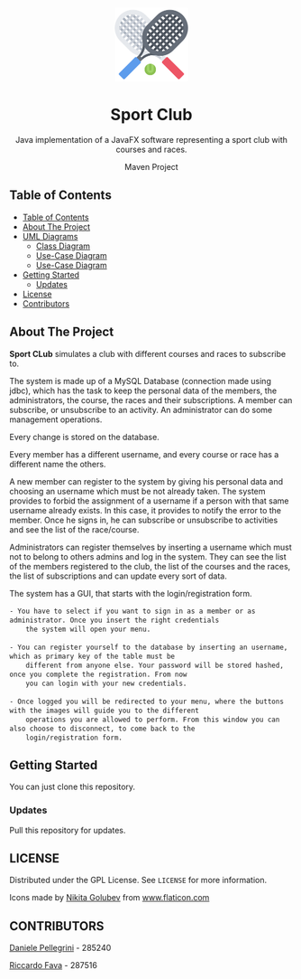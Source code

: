 <!-- PROJECT LOGO -->
  <br />
    <p align="center">
  <a href="https://github.com/danielepelleg/software_engineering">
    <img src="./src/main/resources/images/racket.png" alt="Logo" width="130" height="130">
  </a>
  <h1 align="center">Sport Club</h1>
  <p align="center">
    Java implementation of a JavaFX software representing a sport club with courses and races.
  </p>
  <p align="center">
    Maven Project
  </p>
  
  <!-- TABLE OF CONTENTS -->
  ## Table of Contents
  
  - [Table of Contents](#table-of-contents)
  - [About The Project](#about-the-project)
  - [UML Diagrams](#uml)
    - [Class Diagram](#class-diagram)
    - [Use-Case Diagram](#usecase-diagram)
    - [Use-Case Diagram](#usecase-diagram---add-new-employee)
  - [Getting Started](#getting-started)
    - [Updates](#updates)
  - [License](#license)
  - [Contributors](#contributors)
   
   <!-- ABOUT THE PROJECT -->
   ## About The Project
   **Sport CLub** simulates a club with different courses and races to subscribe to. 
   
   The system is made up of a MySQL Database (connection made using jdbc), which has the task to keep the personal data 
   of the members, the administrators, the course, the races and their subscriptions. A member can subscribe, 
   or unsubscribe to an activity. An administrator can do some management operations.
   
   Every change is stored on the database.
   
   Every member has a different username, and every course or race has a different name the others.
   
   A new member can register to the system by giving his personal data and choosing an username which must be not 
   already taken. The system provides to forbid the assignment of a username if a person with that same username already 
   exists. In this case, it provides to notify the error to the member. Once he signs in, he can subscribe or unsubscribe
   to activities and see the list of the race/course.
   
   Administrators can register themselves by inserting a username which must not to belong to others admins and log in 
   the system. They can see the list of the members registered to the club, the list of the courses and the races, the 
   list of subscriptions and can update every sort of data.
   
   The system has a GUI, that starts with the login/registration form.
    
    - You have to select if you want to sign in as a member or as administrator. Once you insert the right credentials
        the system will open your menu.
    
    - You can register yourself to the database by inserting an username, which as primary key of the table must be 
        different from anyone else. Your password will be stored hashed, once you complete the registration. From now
        you can login with your new credentials.
    
    - Once logged you will be redirected to your menu, where the buttons with the images will guide you to the different
        operations you are allowed to perform. From this window you can also choose to disconnect, to come back to the 
        login/registration form.
    
    
   
  <!-- UML DIAGRAMS  -->
   
   <!-- GETTING STARTED -->
   ## Getting Started
   You can just clone this repository.
   
   ### Updates
   Pull this repository for updates.
   
   <!-- LICENSE -->
   ## LICENSE
   Distributed under the GPL License. See `LICENSE` for more information.
   <div>Icons made by <a href="https://www.flaticon.com/authors/nikita-golubev" title="Nikita Golubev">Nikita Golubev</a> from <a href="https://www.flaticon.com/" title="Flaticon">www.flaticon.com</a></div>
      
   <!-- CONTRIBUTORS -->
   ## CONTRIBUTORS
   [Daniele Pellegrini](https://github.com/danielepelleg) - 285240
   
   [Riccardo Fava](https://github.com/BeleRicks11) - 287516